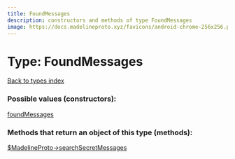 ```yaml
---
title: FoundMessages
description: constructors and methods of type FoundMessages
image: https://docs.madelineproto.xyz/favicons/android-chrome-256x256.png
---
```

# Type: FoundMessages  
[Back to types index](index.md)



### Possible values (constructors):

[foundMessages](../constructors/foundMessages.md)  



### Methods that return an object of this type (methods):

[$MadelineProto->searchSecretMessages](../methods/searchSecretMessages.md)  



